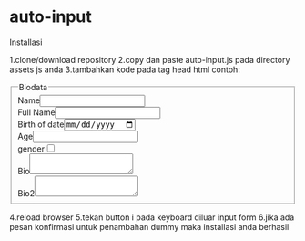# auto-input

Installasi

1.clone/download repository 
2.copy dan paste auto-input.js pada directory assets js anda
3.tambahkan kode <script src="[path_file]/auto-input.js"></script> pada tag head html 
contoh:
<!DOCTYPE html>
<html>
  <head>
    <title>Example</title>
    <script src="auto-input.js"></script>
    
  </head>
  <body>
    <fieldset>
    <Legend>Biodata</Legend>
    Name<input type="text" name="name" id="name"><br>
    Full Name<input type="text" name="full_name" id="full_name"><br>
    Birth of date<input type="date" name="birth_of_date" id="birth_of_date"><br>
    Age<input type="number" name="full_name" id="full_name"><br>
    gender<input type="checkbox" name="check_gender" id="check_gender"><br>
    Bio<textarea name="biografi" id="biografi"></textarea><br>
    Bio2<textarea name="biografi2" id="biografi2"></textarea><br>
    </fieldset>
  </body>
</html>

4.reload browser
5.tekan button i pada keyboard diluar input form
6.jika ada pesan konfirmasi untuk penambahan dummy maka installasi anda berhasil

